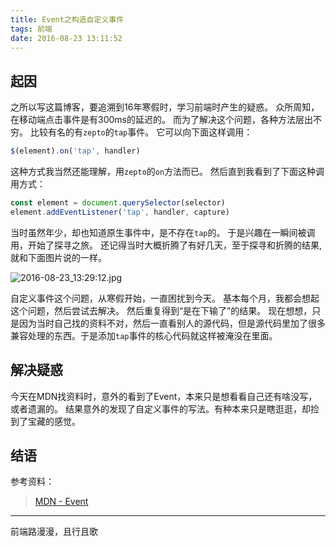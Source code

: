 ```yaml
---
title: Event之构造自定义事件
tags: 前端
date: 2016-08-23 13:11:52
---
```

## 起因
之所以写这篇博客，要追溯到16年寒假时，学习前端时产生的疑惑。
众所周知，在移动端点击事件是有300ms的延迟的。
而为了解决这个问题，各种方法层出不穷。
比较有名的有`zepto`的`tap`事件。
它可以向下面这样调用：

```javascript
$(element).on('tap', handler)
```

这种方式我当然还能理解，用`zepto`的`on`方法而已。
然后直到我看到了下面这种调用方式：

```javascript
const element = document.querySelector(selector)
element.addEventListener('tap', handler, capture)
```

当时虽然年少，却也知道原生事件中，是不存在`tap`的。
于是兴趣在一瞬间被调用，开始了探寻之旅。
还记得当时大概折腾了有好几天，至于探寻和折腾的结果,就和下面图片说的一样。

![2016-08-23_13:29:12.jpg](http://7xoxxe.com1.z0.glb.clouddn.com/2016-08-23_13:29:12.jpg)

自定义事件这个问题，从寒假开始，一直困扰到今天。
基本每个月，我都会想起这个问题，然后尝试去解决。
然后重复得到“是在下输了”的结果。
现在想想，只是因为当时自己找的资料不对，然后一直看别人的源代码，但是源代码里加了很多兼容处理的东西。于是添加`tap`事件的核心代码就这样被淹没在里面。

## 解决疑惑
今天在MDN找资料时，意外的看到了Event，本来只是想看看自己还有啥没写，或者遗漏的。
结果意外的发现了自定义事件的写法。有种本来只是瞎逛逛，却捡到了宝藏的感觉。


## 结语


参考资料：
> [MDN - Event](https://developer.mozilla.org/zh-CN/docs/Web/API/Event/Event)
---
前端路漫漫，且行且歌